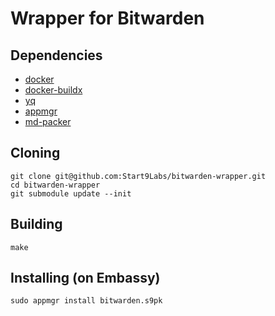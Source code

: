 # Wrapper for Bitwarden

## Dependencies

- [docker](https://docs.docker.com/get-docker)
- [docker-buildx](https://docs.docker.com/buildx/working-with-buildx/)
- [yq](https://mikefarah.gitbook.io/yq)
- [appmgr](https://github.com/Start9Labs/appmgr)
- [md-packer](https://github.com/Start9Labs/md-packer)

## Cloning
```
git clone git@github.com:Start9Labs/bitwarden-wrapper.git
cd bitwarden-wrapper
git submodule update --init
```

## Building

```
make
```

## Installing (on Embassy)
```
sudo appmgr install bitwarden.s9pk
```

